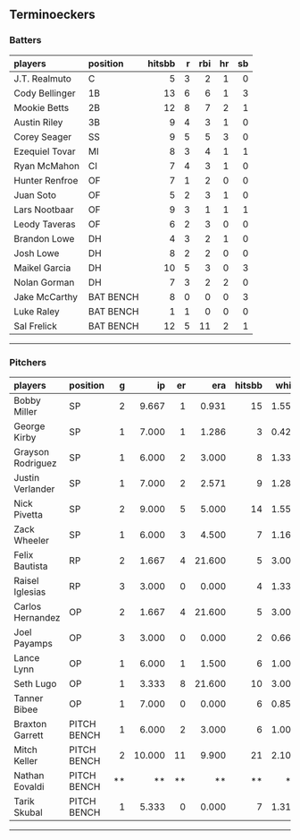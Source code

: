 ## Terminoeckers

### Batters

 
|players        |position  | hitsbb|  r| rbi| hr| sb| 
|:--------------|:---------|------:|--:|---:|--:|--:| 
|J.T. Realmuto  |C         |      5|  3|   2|  1|  0| 
|Cody Bellinger |1B        |     13|  6|   6|  1|  3| 
|Mookie Betts   |2B        |     12|  8|   7|  2|  1| 
|Austin Riley   |3B        |      9|  4|   3|  1|  0| 
|Corey Seager   |SS        |      9|  5|   5|  3|  0| 
|Ezequiel Tovar |MI        |      8|  3|   4|  1|  1| 
|Ryan McMahon   |CI        |      7|  4|   3|  1|  0| 
|Hunter Renfroe |OF        |      7|  1|   2|  0|  0| 
|Juan Soto      |OF        |      5|  2|   3|  1|  0| 
|Lars Nootbaar  |OF        |      9|  3|   1|  1|  1| 
|Leody Taveras  |OF        |      6|  2|   3|  0|  0| 
|Brandon Lowe   |DH        |      4|  3|   2|  1|  0| 
|Josh Lowe      |DH        |      8|  2|   2|  0|  0| 
|Maikel Garcia  |DH        |     10|  5|   3|  0|  3| 
|Nolan Gorman   |DH        |      7|  3|   2|  2|  0| 
|Jake McCarthy  |BAT BENCH |      8|  0|   0|  0|  3| 
|Luke Raley     |BAT BENCH |      1|  1|   0|  0|  0| 
|Sal Frelick    |BAT BENCH |     12|  5|  11|  2|  1| 

* * *

### Pitchers

 
|players           |position    |  g|     ip| er|    era| hitsbb|  whip| so|  w| sv| 
|:-----------------|:-----------|--:|------:|--:|------:|------:|-----:|--:|--:|--:| 
|Bobby Miller      |SP          |  2|  9.667|  1|  0.931|     15| 1.552|  7|  0|  0| 
|George Kirby      |SP          |  1|  7.000|  1|  1.286|      3| 0.429|  5|  1|  0| 
|Grayson Rodriguez |SP          |  1|  6.000|  2|  3.000|      8| 1.333|  4|  0|  0| 
|Justin Verlander  |SP          |  1|  7.000|  2|  2.571|      9| 1.286|  4|  0|  0| 
|Nick Pivetta      |SP          |  2|  9.000|  5|  5.000|     14| 1.556| 10|  1|  0| 
|Zack Wheeler      |SP          |  1|  6.000|  3|  4.500|      7| 1.167|  6|  1|  0| 
|Felix Bautista    |RP          |  2|  1.667|  4| 21.600|      5| 3.000|  3|  0|  1| 
|Raisel Iglesias   |RP          |  3|  3.000|  0|  0.000|      4| 1.333|  4|  0|  2| 
|Carlos Hernandez  |OP          |  2|  1.667|  4| 21.600|      5| 3.000|  1|  0|  0| 
|Joel Payamps      |OP          |  3|  3.000|  0|  0.000|      2| 0.667|  2|  0|  0| 
|Lance Lynn        |OP          |  1|  6.000|  1|  1.500|      6| 1.000|  6|  1|  0| 
|Seth Lugo         |OP          |  1|  3.333|  8| 21.600|     10| 3.000|  2|  0|  0| 
|Tanner Bibee      |OP          |  1|  7.000|  0|  0.000|      6| 0.857|  6|  1|  0| 
|Braxton Garrett   |PITCH BENCH |  1|  6.000|  2|  3.000|      6| 1.000|  3|  1|  0| 
|Mitch Keller      |PITCH BENCH |  2| 10.000| 11|  9.900|     21| 2.100|  9|  0|  0| 
|Nathan Eovaldi    |PITCH BENCH | **|     **| **|     **|     **|    **| **| **| **| 
|Tarik Skubal      |PITCH BENCH |  1|  5.333|  0|  0.000|      7| 1.312|  6|  1|  0| 


* * *


